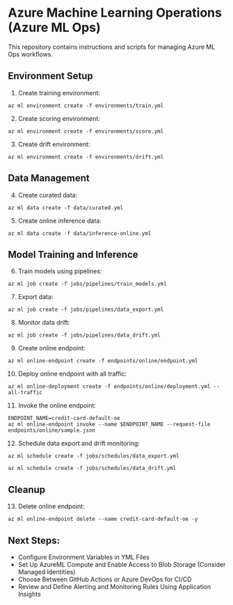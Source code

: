 # Azure Machine Learning Operations (Azure ML Ops)

This repository contains instructions and scripts for managing Azure ML Ops workflows.

## Environment Setup

1. Create training environment:
 ```
az ml environment create -f environments/train.yml
 ```

2. Create scoring environment:
 ```
az ml environment create -f environments/score.yml
 ```

3. Create drift environment:
 ```
az ml environment create -f environments/drift.yml
 ```

## Data Management

4. Create curated data:
 ```
az ml data create -f data/curated.yml
 ```
5. Create online inference data:
 ```
az ml data create -f data/inference-online.yml
 ```
## Model Training and Inference

6. Train models using pipelines:
 ```
az ml job create -f jobs/pipelines/train_models.yml
 ```

7. Export data:
 ```
az ml job create -f jobs/pipelines/data_export.yml
 ```
8. Monitor data drift:
 ```
az ml job create -f jobs/pipelines/data_drift.yml
 ```

9. Create online endpoint:
 ```
az ml online-endpoint create -f endpoints/online/endpoint.yml
 ```
10. Deploy online endpoint with all traffic:
 ```
 az ml online-deployment create -f endpoints/online/deployment.yml --all-traffic
 ```

11. Invoke the online endpoint:
 ```
 ENDPOINT_NAME=credit-card-default-oe
 az ml online-endpoint invoke --name $ENDPOINT_NAME --request-file endpoints/online/sample.json
 ```

12. Schedule data export and drift monitoring:
 ```
 az ml schedule create -f jobs/schedules/data_export.yml
 ```
 ```
 az ml schedule create -f jobs/schedules/data_drift.yml
 ```

## Cleanup

13. Delete online endpoint:
 ```
 az ml online-endpoint delete --name credit-card-default-oe -y
 ```


## Next Steps:
- Configure Environment Variables in YML Files
- Set Up AzureML Compute and Enable Access to Blob Storage (Consider Managed Identities)
- Choose Between GitHub Actions or Azure DevOps for CI/CD
- Review and Define Alerting and Monitoring Rules Using Application Insights
